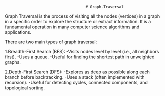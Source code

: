                                         # Graph-Traversal
Graph Traversal is the process of visiting all the nodes (vertices) in a graph in a specific order to explore the structure or extract information. It is a fundamental operation in many computer science algorithms and applications.


There are two main types of graph traversal:

1.Breadth-First Search (BFS):
    -Visits nodes level by level (i.e., all neighbors first).
    -Uses a queue.
    -Useful for finding the shortest path in unweighted graphs.

2.Depth-First Search (DFS):
    -Explores as deep as possible along each branch before backtracking.
    -Uses a stack (often implemented with recursion).
    -Useful for detecting cycles, connected components, and topological sorting.
